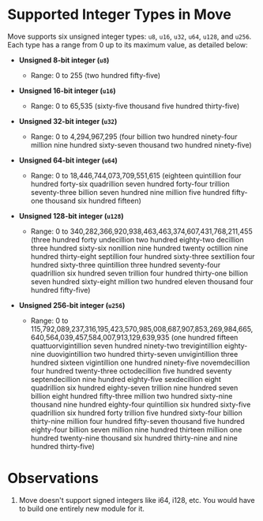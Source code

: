 # Supported Integer Types in Move

Move supports six unsigned integer types: `u8`, `u16`, `u32`, `u64`, `u128`, and `u256`. Each type has a range from 0 up to its maximum value, as detailed below:

- **Unsigned 8-bit integer (`u8`)**
  - Range: 0 to 255 (two hundred fifty-five)

- **Unsigned 16-bit integer (`u16`)**
  - Range: 0 to 65,535 (sixty-five thousand five hundred thirty-five)

- **Unsigned 32-bit integer (`u32`)**
  - Range: 0 to 4,294,967,295 (four billion two hundred ninety-four million nine hundred sixty-seven thousand two hundred ninety-five)

- **Unsigned 64-bit integer (`u64`)**
  - Range: 0 to 18,446,744,073,709,551,615 (eighteen quintillion four hundred forty-six quadrillion seven hundred forty-four trillion seventy-three billion seven hundred nine million five hundred fifty-one thousand six hundred fifteen)

- **Unsigned 128-bit integer (`u128`)**
  - Range: 0 to 340,282,366,920,938,463,463,374,607,431,768,211,455 (three hundred forty undecillion two hundred eighty-two decillion three hundred sixty-six nonillion nine hundred twenty octillion nine hundred thirty-eight septillion four hundred sixty-three sextillion four hundred sixty-three quintillion three hundred seventy-four quadrillion six hundred seven trillion four hundred thirty-one billion seven hundred sixty-eight million two hundred eleven thousand four hundred fifty-five)

- **Unsigned 256-bit integer (`u256`)**
  - Range: 0 to 115,792,089,237,316,195,423,570,985,008,687,907,853,269,984,665,640,564,039,457,584,007,913,129,639,935 (one hundred fifteen quattuorvigintillion seven hundred ninety-two trevigintillion eighty-nine duovigintillion two hundred thirty-seven unvigintillion three hundred sixteen vigintillion one hundred ninety-five novemdecillion four hundred twenty-three octodecillion five hundred seventy septendecillion nine hundred eighty-five sexdecillion eight quadrillion six hundred eighty-seven trillion nine hundred seven billion eight hundred fifty-three million two hundred sixty-nine thousand nine hundred eighty-four quintillion six hundred sixty-five quadrillion six hundred forty trillion five hundred sixty-four billion thirty-nine million four hundred fifty-seven thousand five hundred eighty-four billion seven million nine hundred thirteen million one hundred twenty-nine thousand six hundred thirty-nine and nine hundred thirty-five)


# Observations

1. Move doesn't support signed integers like i64, i128, etc. You would have to build one entirely new module for it.
